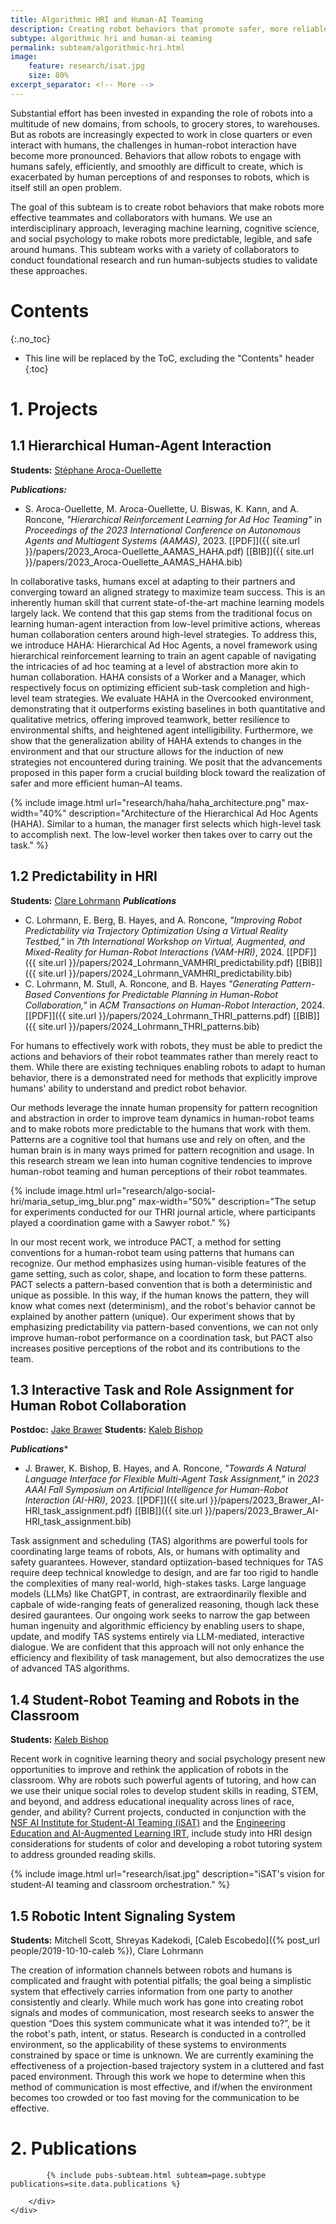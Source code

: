 ```yaml
---
title: Algorithmic HRI and Human-AI Teaming
description: Creating robot behaviors that promote safer, more reliable, and more effective interactions with humans
subtype: algorithmic hri and human-ai teaming
permalink: subteam/algorithmic-hri.html
image:
    feature: research/isat.jpg
    size: 80%
excerpt_separator: <!-- More -->
---
```


Substantial effort has been invested in expanding the role of robots into a multitude of new domains, from schools, to grocery stores, to warehouses.
But as robots are increasingly expected to work in close quarters or even interact with humans, the challenges in human-robot interaction have become more pronounced.
Behaviors that allow robots to engage with humans safely, efficiently, and smoothly are difficult to create, which is exacerbated by human perceptions of and responses to robots, which is itself still an open problem.

The goal of this subteam is to create robot behaviors that make robots more effective teammates and collaborators with humans. We use an interdisciplinary approach, leveraging machine learning, cognitive science, and social psychology to make robots more predictable, legible, and safe around humans. This subteam works with a variety of collaborators to conduct foundational research and run human-subjects studies to validate these approaches.

<!-- More -->

# Contents
{:.no_toc}

* This line will be replaced by the ToC, excluding the "Contents" header
{:toc}

# 1. Projects

## 1.1 Hierarchical Human-Agent Interaction

**Students:** [Stéphane Aroca-Ouellette](https://stephao.github.io/)

**_Publications:_**
- S. Aroca-Ouellette, M. Aroca-Ouellette, U. Biswas, K. Kann, and A. Roncone, _"Hierarchical Reinforcement Learning for Ad Hoc Teaming"_ in _Proceedings of the 2023 International Conference on Autonomous Agents and Multiagent Systems (AAMAS)_, 2023. [[PDF]]({{ site.url }}/papers/2023_Aroca-Ouellette_AAMAS_HAHA.pdf) [[BIB]]({{ site.url }}/papers/2023_Aroca-Ouellette_AAMAS_HAHA.bib)

In collaborative tasks, humans excel at adapting to their partners and converging toward an aligned strategy to maximize team success.
This is an inherently human skill that current state-of-the-art machine learning models largely lack.
We contend that this gap stems from the traditional focus on learning human-agent interaction from low-level primitive actions, whereas human collaboration centers around high-level strategies.
To address this, we introduce HAHA: Hierarchical Ad Hoc Agents, a novel framework using hierarchical reinforcement learning to train an agent capable of navigating the intricacies of ad hoc teaming at a level of abstraction more akin to human collaboration.
HAHA consists of a Worker and a Manager, which respectively focus on optimizing efficient sub-task completion and high-level team strategies.
We evaluate HAHA in the Overcooked environment, demonstrating that it outperforms existing baselines in both quantitative and qualitative metrics, offering improved teamwork, better resilience to environmental shifts, and heightened agent intelligibility. 
Furthermore, we show that the generalization ability of HAHA extends to changes in the environment and that our structure allows for the induction of new strategies not encountered during training.
We posit that the advancements proposed in this paper form a crucial building block toward the realization of safer and more efficient human–AI teams.

{% include image.html url="research/haha/haha_architecture.png" max-width="40%" description="Architecture of the Hierarchical Ad Hoc Agents (HAHA). Similar to a human, the manager first selects which high-level task to accomplish next. The low-level worker then takes over to carry out the task." %}

## 1.2 Predictability in HRI

**Students:** [Clare Lohrmann](https://cmlohrmann.github.io/)
**_Publications_**
- C. Lohrmann, E. Berg, B. Hayes, and A. Roncone, _"Improving Robot Predictability via Trajectory Optimization Using a Virtual Reality Testbed,"_ in _7th International Workshop on Virtual, Augmented, and Mixed-Reality for Human-Robot Interactions (VAM-HRI)_, 2024. [[PDF]]({{ site.url }}/papers/2024_Lohrmann_VAMHRI_predictability.pdf) [[BIB]]({{ site.url }}/papers/2024_Lohrmann_VAMHRI_predictability.bib)
- C. Lohrmann, M. Stull, A. Roncone, and B. Hayes _"Generating Pattern-Based Conventions for Predictable Planning in Human-Robot Collaboration,"_ in _ACM Transactions on Human-Robot Interaction_, 2024. [[PDF]]({{ site.url }}/papers/2024_Lohrmann_THRI_patterns.pdf) [[BIB]]({{ site.url }}/papers/2024_Lohrmann_THRI_patterns.bib)

For humans to effectively work with robots, they must be able to predict the actions and behaviors of their robot teammates rather than merely react to them. While there are existing techniques enabling robots to adapt to human behavior, there is a demonstrated need for methods that explicitly improve humans' ability to understand and predict robot behavior. 

Our methods leverage the innate human propensity for pattern recognition and abstraction in order to improve team dynamics in human-robot teams and to make robots more predictable to the humans that work with them. Patterns are a cognitive tool that humans use and rely on often, and the human brain is in many ways primed for pattern recognition and usage. In this research stream we lean into human cognitive tendencies to improve human-robot teaming and human perceptions of their robot teammates.

{% include image.html url="research/algo-social-hri/maria_setup_img_blur.png" max-width="50%" description="The setup for experiments conducted for our THRI journal article, where participants played a coordination game with a Sawyer robot." %}

In our most recent work, we introduce PACT, a method for setting conventions for a human-robot team using patterns that humans can recognize. Our method emphasizes using human-visible features of the game setting, such as color, shape, and location to form these patterns. PACT selects a pattern-based convention that is both a deterministic and unique as possible. In this way, if the human knows the pattern, they will know what comes next (determinism), and the robot's behavior cannot be explained by another pattern (unique). Our experiment shows that by emphasizing predictability via pattern-based conventions, we can not only improve human-robot performance on a coordination task, but PACT also increases positive perceptions of the robot and its contributions to the team. 

## 1.3 Interactive Task and Role Assignment for Human Robot Collaboration

**Postdoc:** [Jake Brawer](https://jakebrawer.com/)
**Students:** [Kaleb Bishop](https://kalebishop.github.io/)

**_Publications_***
- J. Brawer, K. Bishop, B. Hayes, and A. Roncone, _"Towards A Natural Language Interface for Flexible Multi-Agent Task Assignment,"_ in _2023 AAAI Fall Symposium on Artificial Intelligence for Human-Robot Interaction (AI-HRI)_, 2023. [[PDF]]({{ site.url }}/papers/2023_Brawer_AI-HRI_task_assignment.pdf) [[BIB]]({{ site.url }}/papers/2023_Brawer_AI-HRI_task_assignment.bib)

Task assignment and scheduling (TAS) algorithms are powerful tools for coordinating large teams of robots, AIs, or humans with optimality and safety guarantees.
However, standard optiization-based techniques for TAS require deep technical knowledge to design, and are far too rigid to handle the complexities of many real-world, high-stakes tasks.
Large language models (LLMs) like ChatGPT, in contrast, are extraordinarily flexible and capbale of wide-ranging feats of generalized reasoning, though lack these desired gaurantees.
Our ongoing work seeks to narrow the gap between human ingenuity and algorithmic efficiency by enabling users to shape, update, and modify TAS systems entirely via LLM-mediated, interactive dialogue.
We are confident that this approach will not only enhance the efficiency and flexibility of task management, but also democratizes the use of advanced TAS algorithms.

## 1.4 Student-Robot Teaming and Robots in the Classroom

**Students:** [Kaleb Bishop](https://kalebishop.github.io/)

Recent work in cognitive learning theory and social psychology present new opportunities to improve and rethink the application of robots in the classroom.
Why are robots such powerful agents of tutoring, and how can we use their unique social roles to develop student skills in reading, STEM, and beyond, and address educational inequality across lines of race, gender, and ability?
Current projects, conducted in conjunction with the [NSF AI Institute for Student-AI Teaming (iSAT)](https://www.colorado.edu/research/ai-institute/) and the [Engineering Education and AI-Augmented Learning IRT](https://www.colorado.edu/irt/engineering-education-ai/), include study into HRI design considerations for students of color and developing a robot tutoring system to address grounded reading skills.

{% include image.html url="research/isat.jpg" description="iSAT's vision for student-AI teaming and classroom orchestration." %}

## 1.5 Robotic Intent Signaling System

**Students:** Mitchell Scott, Shreyas Kadekodi, [Caleb Escobedo]({% post_url people/2019-10-10-caleb %}), Clare Lohrmann

The creation of information channels between robots and humans is complicated and fraught with potential pitfalls; the goal being a simplistic system that effectively carries information from one party to another consistently and clearly.
While much work has gone into creating robot signals and modes of communication, most research seeks to answer the question “Does this system communicate what it was intended to?”, be it the robot's path, intent, or status.
Research is conducted in a controlled environment, so the applicability of these systems to environments constrained by space or time is unknown.
We are currently examining the effectiveness of a projection-based trajectory system in a cluttered and fast paced environment.
Through this work we hope to determine when this method of communication is most effective, and if/when the environment becomes too crowded or too fast moving for the communication to be effective.

# 2. Publications

<section id="post-cv" style="padding-top: 0;">
    <div class="container">
        <div id="article">

            {% include pubs-subteam.html subteam=page.subtype publications=site.data.publications %}

        </div>
    </div>
</section>
